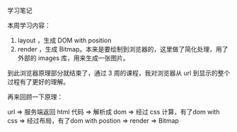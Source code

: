 学习笔记

本周学习内容：
 
 1. layout ，生成 DOM with position 
 2. render ，生成 Bitmap。本来是要绘制到浏览器的，这里做了简化处理，用了外部的 images 库，用来生成一张图片。
 
到此浏览器原理部分就结束了，通过 3 周的课程，我对浏览器从 url 到显示的整个过程有了更好的理解。

再来回顾一下原理：

url => 服务端返回 html 代码 => 解析成 dom => 经过 css 计算，有了dom with css => 经过布局，有了dom with postion => render => Bitmap